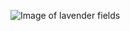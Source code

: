 ![Image of lavender fields](https://images.pexels.com/photos/1558732/pexels-photo-1558732.jpeg?auto=compress&cs=tinysrgb&dpr=1&w=500)
